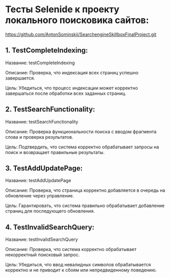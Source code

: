  # Тесты Selenide к проекту локального поисковика сайтов:
 https://github.com/AntonSominskii/SearchengineSkillboxFinalProject.git

## 1. TestCompleteIndexing:
Название: testCompleteIndexing

Описание: Проверка, что индексация всех страниц успешно завершается.

Цель: Убедиться, что процесс индексации может корректно завершаться после обработки всех заданных страниц.

## 2. TestSearchFunctionality:
Название: testSearchFunctionality

Описание: Проверка функциональности поиска с вводом фрагмента слова и проверка результатов.

Цель: Подтвердить, что система корректно обрабатывает запросы на поиск и возвращает правильные результаты.
 
## 3. TestAddUpdatePage:
Название: testAddUpdatePage

Описание: Проверка, что страница корректно добавляется в очередь на обновление через управление.

Цель: Гарантировать, что система правильно обрабатывает добавление страниц для последующего обновления.
 

## 4. TestInvalidSearchQuery:
Название: testInvalidSearchQuery

Описание: Проверка, что система корректно обрабатывает некорректный поисковый запрос.

Цель: Убедиться, что ввод невалидных символов обрабатывается корректно и не приводит к сбоям или непредвиденному поведению.
